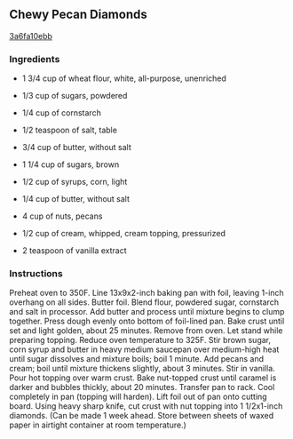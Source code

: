 ## Chewy Pecan Diamonds

[3a6fa10ebb](http://www.epicurious.com/recipes/food/views/chewy-pecan-diamonds-102823)

### Ingredients

 - 1 3/4 cup of wheat flour, white, all-purpose, unenriched

 - 1/3 cup of sugars, powdered

 - 1/4 cup of cornstarch

 - 1/2 teaspoon of salt, table

 - 3/4 cup of butter, without salt

 - 1 1/4 cup of sugars, brown

 - 1/2 cup of syrups, corn, light

 - 1/4 cup of butter, without salt

 - 4 cup of nuts, pecans

 - 1/2 cup of cream, whipped, cream topping, pressurized

 - 2 teaspoon of vanilla extract

### Instructions

Preheat oven to 350F. Line 13x9x2-inch baking pan with foil, leaving 1-inch overhang on all sides. Butter foil. Blend flour, powdered sugar, cornstarch and salt in processor. Add butter and process until mixture begins to clump together. Press dough evenly onto bottom of foil-lined pan. Bake crust until set and light golden, about 25 minutes. Remove from oven. Let stand while preparing topping. Reduce oven temperature to 325F. Stir brown sugar, corn syrup and butter in heavy medium saucepan over medium-high heat until sugar dissolves and mixture boils; boil 1 minute. Add pecans and cream; boil until mixture thickens slightly, about 3 minutes. Stir in vanilla. Pour hot topping over warm crust. Bake nut-topped crust until caramel is darker and bubbles thickly, about 20 minutes. Transfer pan to rack. Cool completely in pan (topping will harden). Lift foil out of pan onto cutting board. Using heavy sharp knife, cut crust with nut topping into 1 1/2x1-inch diamonds. (Can be made 1 week ahead. Store between sheets of waxed paper in airtight container at room temperature.)